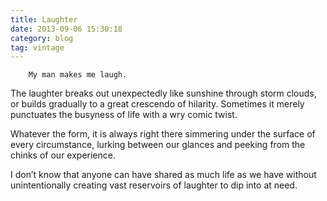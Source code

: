 ```yaml
---
title: Laughter
date: 2013-09-06 15:30:18
category: blog
tag: vintage
---
```

        My man makes me laugh.

The laughter breaks out unexpectedly like sunshine through storm clouds, or builds gradually to a great crescendo of hilarity. Sometimes it merely punctuates the busyness of life with a wry comic twist.

Whatever the form, it is always right there simmering under the surface of every circumstance, lurking between our glances and peeking from the chinks of our experience.

I don’t know that anyone can have shared as much life as we have without unintentionally creating vast reservoirs of laughter to dip into at need.